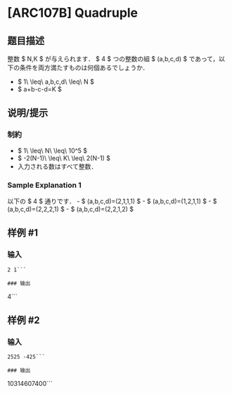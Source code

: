 # [ARC107B] Quadruple

## 题目描述

[problemUrl]: https://atcoder.jp/contests/arc107/tasks/arc107_b

整数 $ N,K $ が与えられます． $ 4 $ つの整数の組 $ (a,b,c,d) $ であって，以下の条件を両方満たすものは何個あるでしょうか．

- $ 1\ \leq\ a,b,c,d\ \leq\ N $
- $ a+b-c-d=K $

## 说明/提示

### 制約

- $ 1\ \leq\ N\ \leq\ 10^5 $
- $ -2(N-1)\ \leq\ K\ \leq\ 2(N-1) $
- 入力される数はすべて整数．

### Sample Explanation 1

以下の $ 4 $ 通りです． - $ (a,b,c,d)=(2,1,1,1) $ - $ (a,b,c,d)=(1,2,1,1) $ - $ (a,b,c,d)=(2,2,2,1) $ - $ (a,b,c,d)=(2,2,1,2) $

## 样例 #1

### 输入

```
2 1```

### 输出

```
4```

## 样例 #2

### 输入

```
2525 -425```

### 输出

```
10314607400```

